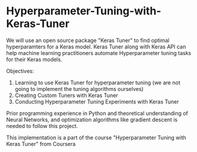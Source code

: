 # Hyperparameter-Tuning-with-Keras-Tuner
We will use an open source package "Keras Tuner" to find optimal hyperparamters for a Keras model. Keras Tuner along with Keras API can help machine learning practitioners automate Hyperparameter tuning tasks for their Keras models.

Objectives:

1. Learning to use Keras Tuner for hyperparameter tuning (we are not going to implement the tuning algorithms ourselves)
2. Creating Custom Tuners with Keras Tuner
3. Conducting Hyperparameter Tuning Experiments with Keras Tuner

Prior programming experience in Python and theoretical understanding of Neural Networks, and optimization algorithms like gradient descent is needed to follow this project. 


This implementation is a part of the course "Hyperparameter Tuning with Keras Tuner" from Coursera
